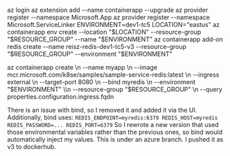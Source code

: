  az login
 az extension add --name containerapp --upgrade
 az provider register --namespace Microsoft.App
 az provider register --namespace Microsoft.ServiceLinker
 ENVIRONMENT=dev1-tc5
 LOCATION="eastus"
 az containerapp env create  --location "$LOCATION"  --resource-group "$RESOURCE_GROUP"  --name "$ENVIRONMENT"
 az containerapp add-on redis create --name reisz-redis-dev1-tc5-v3  --resource-group "$RESOURCE_GROUP"  --environment "$ENVIRONMENT"

 az containerapp create \\n  --name myapp \\n  --image mcr.microsoft.com/k8se/samples/sample-service-redis:latest \\n  --ingress external \\n  --target-port 8080 \\n  --bind myredis \\n  --environment "$ENVIRONMENT" \\n  --resource-group "$RESOURCE_GROUP" \\n  --query properties.configuration.ingress.fqdn

 There is an issue with bind, so I removed it and added it via the UI. Additionally, bind uses:
`
REDIS_ENDPOINT=myredis:6379
REDIS_HOST=myredis
REDIS_PASSWORD=...
REDIS_PORT=6379
`
So I rewrote a new version that used those environmental variables rather than the previous ones, so bind would automatically inject my values. This is under an azure branch.
I pushed it as v3 to dockerhub.

